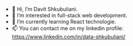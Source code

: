 - 👋 Hi, I’m Davit Shkubuliani.
- 👀 I’m interested in full-stack web development.
- 🌱 I’m currently learning React technologie.
- 📫 You can contact me on my linkedin profile: https://www.linkedin.com/in/data-shkubuliani/
